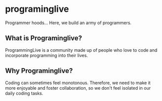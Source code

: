 # programinglive

Programmer hoods... Here, we build an army of programmers.

## What is Programinglive?

ProgrammingLive is a community made up of people who love to code and incorporate programming into their lives.

## Why Programinglive?

Coding can sometimes feel monotonous. Therefore, we need to make it more enjoyable and foster collaboration, so we don't feel isolated in our daily coding tasks.
